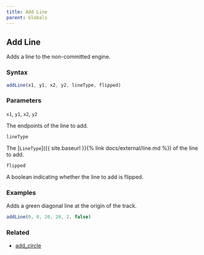 ```yaml
---
title: Add Line
parent: Globals
---
```


## Add Line

Adds a line to the non-committed engine.

### Syntax

```js
addLine(x1, y1, x2, y2, lineType, flipped)
```

### Parameters

`x1`, `y1`, `x2`, `y2`

The endpoints of the line to add.

`lineType`

The [`LineType`]({{ site.baseurl }}{% link docs/external/line.md %}) of the line to add.

`flipped`

A boolean indicating whether the line to add is flipped.

### Examples

Adds a green diagonal line at the origin of the track.

```js
addLine(0, 0, 20, 20, 2, false)
```

### Related

- [add_circle](./add_circle.md)
